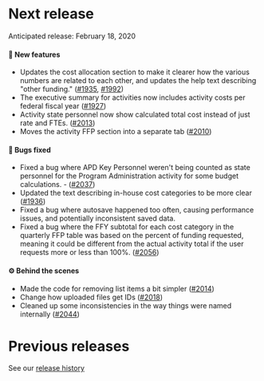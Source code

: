 # Next release

Anticipated release: February 18, 2020

#### 🚀 New features

- Updates the cost allocation section to make it clearer how the various numbers are related to each other, and updates the help text describing "other funding." ([#1935], [#1992])
- The executive summary for activities now includes activity costs per federal fiscal year ([#1927])
- Activity state personnel now show calculated total cost instead of just rate and FTEs. ([#2013])
- Moves the activity FFP section into a separate tab ([#2010])

#### 🐛 Bugs fixed

- Fixed a bug where APD Key Personnel weren't being counted as state personnel for the Program Administration activity for some budget calculations. - ([#2037])
- Updated the text describing in-house cost categories to be more clear ([#1936])
- Fixed a bug where autosave happened too often, causing performance issues, and potentially inconsistent saved data.
- Fixed a bug where the FFY subtotal for each cost category in the quarterly FFP table was based on the percent of funding requested, meaning it could be different from the actual activity total if the user requests more or less than 100%. ([#2056])

#### ⚙️ Behind the scenes

- Made the code for removing list items a bit simpler ([#2014])
- Change how uploaded files get IDs ([#2018])
- Cleaned up some inconsistencies in the way things were named internally ([#2044])

# Previous releases

See our [release history](https://github.com/18F/cms-hitech-apd/releases)

[#1935]: https://github.com/18F/cms-hitech-apd/issues/1935
[#1992]: https://github.com/18F/cms-hitech-apd/issues/1992
[#1927]: https://github.com/18F/cms-hitech-apd/issues/1927
[#2037]: https://github.com/18F/cms-hitech-apd/issues/2037
[#1936]: https://github.com/18F/cms-hitech-apd/issues/1936
[#2013]: https://github.com/18F/cms-hitech-apd/issues/2013
[#2014]: https://github.com/18F/cms-hitech-apd/issues/2014
[#2018]: https://github.com/18F/cms-hitech-apd/issues/2018
[#2010]: https://github.com/18F/cms-hitech-apd/issues/2010
[#2044]: https://github.com/18F/cms-hitech-apd/issues/2044
[#2056]: https://github.com/18F/cms-hitech-apd/issues/2056
